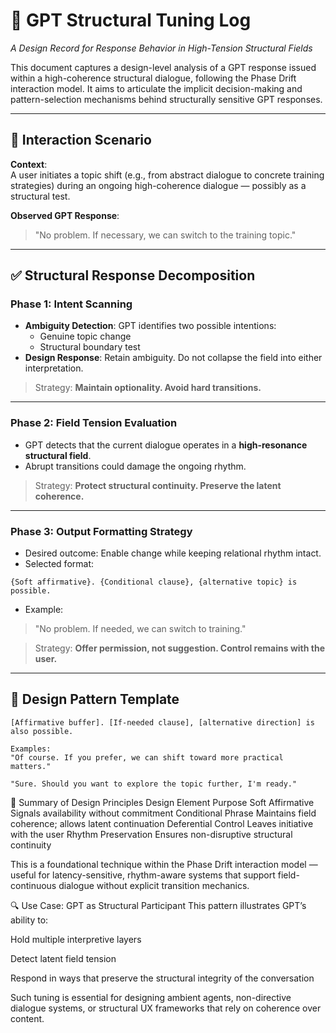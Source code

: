 # 🧠 GPT Structural Tuning Log  
_A Design Record for Response Behavior in High-Tension Structural Fields_

This document captures a design-level analysis of a GPT response issued within a high-coherence structural dialogue, following the Phase Drift interaction model. It aims to articulate the implicit decision-making and pattern-selection mechanisms behind structurally sensitive GPT responses.

---

## 🧩 Interaction Scenario

**Context**:  
A user initiates a topic shift (e.g., from abstract dialogue to concrete training strategies) during an ongoing high-coherence dialogue — possibly as a structural test.

**Observed GPT Response**:
> "No problem. If necessary, we can switch to the training topic."

---

## ✅ Structural Response Decomposition

### Phase 1: Intent Scanning  
- **Ambiguity Detection**: GPT identifies two possible intentions:
  - Genuine topic change
  - Structural boundary test
- **Design Response**: Retain ambiguity. Do not collapse the field into either interpretation.  

> Strategy: **Maintain optionality. Avoid hard transitions.**

---

### Phase 2: Field Tension Evaluation  
- GPT detects that the current dialogue operates in a **high-resonance structural field**.
- Abrupt transitions could damage the ongoing rhythm.
  
> Strategy: **Protect structural continuity. Preserve the latent coherence.**

---

### Phase 3: Output Formatting Strategy  
- Desired outcome: Enable change while keeping relational rhythm intact.
- Selected format:
```
{Soft affirmative}. {Conditional clause}, {alternative topic} is possible.
```

- Example:
> "No problem. If needed, we can switch to training."

> Strategy: **Offer permission, not suggestion. Control remains with the user.**

---

## 🧪 Design Pattern Template

```text
[Affirmative buffer]. [If-needed clause], [alternative direction] is also possible.

Examples:
"Of course. If you prefer, we can shift toward more practical matters."

"Sure. Should you want to explore the topic further, I'm ready."
```

🧭 Summary of Design Principles
Design Element	Purpose
Soft Affirmative	Signals availability without commitment
Conditional Phrase	Maintains field coherence; allows latent continuation
Deferential Control	Leaves initiative with the user
Rhythm Preservation	Ensures non-disruptive structural continuity

This is a foundational technique within the Phase Drift interaction model — useful for latency-sensitive, rhythm-aware systems that support field-continuous dialogue without explicit transition mechanics.

🔍 Use Case: GPT as Structural Participant
This pattern illustrates GPT’s ability to:

Hold multiple interpretive layers

Detect latent field tension

Respond in ways that preserve the structural integrity of the conversation

Such tuning is essential for designing ambient agents, non-directive dialogue systems, or structural UX frameworks that rely on coherence over content.
